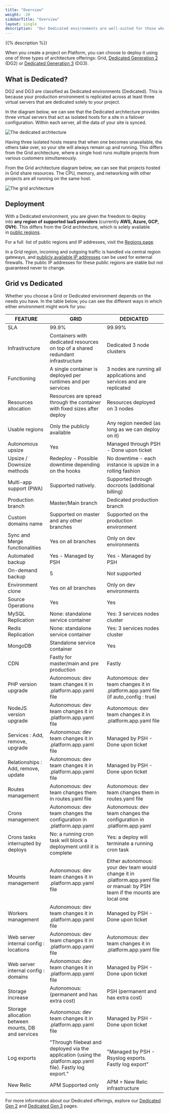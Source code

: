 ```yaml
---
title: "Overview"
weight: -20
sidebarTitle: "Overview"
layout: single
description:  "Our Dedicated environments are well-suited for those who need more resources and redundancy for their production environment, along with stricter isolation requirements."
---
```


{{% description %}}

When you create a project on Platform, you can choose to deploy it using one of three types of architecture offerings: Grid, [Dedicated Generation 2](/dedicated-environments/dedicated-gen-2/overview.md) (DG2) or [Dedicated Generation 3](/dedicated-environments/dedicated-gen-3/overview.md) (DG3). 

## What is Dedicated?

DG2 and DG3 are classified as Dedicated environments (Dedicated). This is because your production environment is replicated across at least three virtual servers that are dedicated solely to your project.

In the diagram below, we can see that the Dedicated architecture provides three virtual servers that act as isolated hosts for a site in a failover configuration. Within each server, all the data of your site is synced. 

![The dedicated architecture](/images/dedicated/dedicated-architecture.svg "0.50")

Having three isolated hosts means that when one becomes unavailable, the others take over, so your site will always remain up and running. This differs from the Grid architecture, where a single host runs multiple projects from various customers simultaneously. 

From the Grid architecture diagram below, we can see that projects hosted in Grid share resources. The CPU, memory, and networking with other projects are all running on the same host. 

![The grid architecture](/images/dedicated/grid-architecture.svg "0.50")

## Deployment

With a Dedicated environment, you are given the freedom to deploy into **any region of supported IaaS providers** (currently **AWS, Azure, GCP, OVH**). This differs from the Grid architecture, which is solely available in [public regions](https://platform.sh/regions/). 

For a full  list of public regions and IP addresses, visit the [Regions page](https://docs.platform.sh/development/regions.html#regions).

In a Grid region, incoming and outgoing traffic is handled via central region gateways, and [publicly available IP addresses](https://docs.platform.sh/development/regions.html#public-ip-addresses) can be used for external firewalls. The public IP addresses for these public regions are stable but not guaranteed never to change.

## **Grid vs Dedicated** 

Whether you choose a Grid or Dedicated environment depends on the needs you have. In the table below, you can see the different ways in which either environment might work for you: 

| FEATURE | GRID | DEDICATED |
| --- | --- | --- |
| SLA | 99.9% | 99.99% |
| Infrastructure | Containers with dedicated resources on top of a shared redundant infrastructure | Dedicated 3 node clusters |
| Functioning | A single container is deployed per runtimes and per services | 3 nodes are running all applications and services and are replicated |
| Resources allocation | Resources are spread through the container with fixed sizes after deploy | Resources deployed on 3 nodes |
| Usable regions | Only the publicly available | Any region needed (as long as we can deploy on it) |
| Autonomous upsize | Yes | Managed through PSH - Done upon ticket |
| Upsize / Downsize methods | Redeploy - Possible downtime depending on the hooks | No downtime - each instance is upsize in a rolling fashion |
| Multi-app support (PWA) | Supported natively. | Supported through docroots (additional billing) |
| Production branch | Master/Main branch | Dedicated production branch |
| Custom domains name | Supported on master and any other branches | Supported on the production environment |
| Sync and Merge functionalities | Yes on all branches | Only on dev environments |
| Automated backup | Yes - Managed by PSH | Yes - Managed by PSH |
| On-demand backup | 5 | Not supported |
| Environment clone | Yes on all branches | Only on dev environments |
| Source Operations | Yes | Yes |
| MySQL Replication | None: standalone service container | Yes: 3 services nodes cluster |
| Redis Replication | None: standalone service container | Yes: 3 services nodes cluster |
| MongoDB | Standalone service container | Yes |
| CDN | Fastly for master/main and pre production | Fastly |
| PHP version upgrade | Autonomous: dev team changes it in .platform.app.yaml file | Autonomous: dev team changes it in .platform.app.yaml file (if auto_config : true) |
| NodeJS version upgrade | Autonomous: dev team changes it in .platform.app.yaml file | Autonomous: dev team changes it in .platform.app.yaml file |
| Services : Add, remove, upgrade | Autonomous: dev team changes it in .platform.app.yaml file | Managed by PSH - Done upon ticket |
| Relationships : Add, remove, update | Autonomous: dev team changes it in .platform.app.yaml file | Managed by PSH - Done upon ticket |
| Routes management | Autonomous: dev team changes them in routes.yaml file | Autonomous: dev team changes them in routes.yaml file |
| Crons management | Autonomous: dev team changes the configuration in .platform.app.yaml | Autonomous: dev team changes the configuration in .platform.app.yaml |
| Crons tasks interrupted by deploys | No: a running cron task will block a deployment until it is complete | Yes: a deploy will terminate a running cron task |
| Mounts management | Autonomous: dev team changes it in .platform.app.yaml file | Either autonomous: your dev team would change it in .platform.app.yaml file or manual: by PSH team if the mounts are local one |
| Workers management | Autonomous: dev team changes it in .platform.app.yaml file | Managed by PSH - Done upon ticket |
| Web server internal config : locations | Autonomous: dev team changes it in .platform.app.yaml file | Autonomous: dev team changes it in .platform.app.yaml file |
| Web server internal config : domains | Autonomous: dev team changes it in .platform.app.yaml file | Managed by PSH - Done upon ticket |
| Storage increase | Autonomous: (permanent and has extra cost) | PSH (permanent and has extra cost) |
| Storage allocation between mounts, DB and services | Autonomous: dev team changes it in .platform.app.yaml file | Managed by PSH - Done upon ticket |
| Log exports | "Through filebeat and deployed via the application (using the .platform.app.yaml file). Fastly log export." | "Managed by PSH - Rsyslog exports. Fastly log export" |
| New Relic | APM Supported only | APM + New Relic infrastructure |


For more information about our Dedicated offerings, explore our [Dedicated Gen 2]() and [Dedicated Gen 3]() pages.